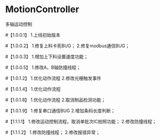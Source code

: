 # MotionController
多轴运动控制

#【1.0.0.1】
1.上线初始版本

#【1.0.0.2】
1.修复上料卡死BUG；
2.修复modbus通信BUG；

#【1.0.0.3】
1.增加上下料设置速度功能；

#【1.0.0.5】
1.修改A，B轴防撞线程；

#【1.0.1.2】
1.优化动作流程
2.修改光栅触发事件

#【1.0.1.4】
1.优化动作流程

#【1.0.1.8】
1.优化动作流程
2.取消制品检测功能；

#【1.0.1.9】
1.修复串口通信BUG
2.增加条码长度判断；

#【1.1.1.1】
1.修改运动控制流程，取消单批次IC拍照功能；
2.修改防撞线程；

#【1.1.1.2】
1.修改防撞线程；
2.修改报错异常；


